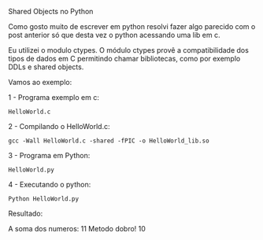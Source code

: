 Shared Objects no Python

Como gosto muito de escrever em python resolvi fazer algo parecido com o post anterior só que desta vez o python acessando uma lib em c.

Eu utilizei o modulo ctypes. O módulo ctypes provê a compatibilidade dos tipos de dados em C permitindo chamar bibliotecas, como por exemplo DDLs e shared objects.

Vamos ao exemplo:

1 - Programa exemplo em c:

    HelloWorld.c


2 - Compilando o HelloWorld.c:

    gcc -Wall HelloWorld.c -shared -fPIC -o HelloWorld_lib.so 

3 - Programa em Python:

    HelloWorld.py


4 - Executando o python:
    
    Python HelloWorld.py

Resultado:

A soma dos numeros:
11
Metodo dobro!
10



